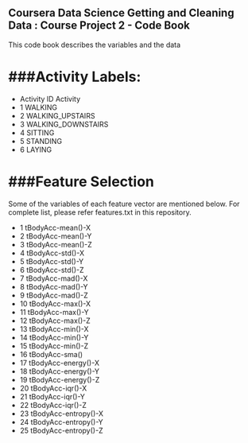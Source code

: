 ## Coursera Data Science Getting and Cleaning Data : Course Project 2 - Code Book
This code book describes the variables and the data 

###Activity Labels:
=================
- Activity ID	Activity
- 1 			WALKING
- 2 			WALKING_UPSTAIRS
- 3 			WALKING_DOWNSTAIRS
- 4 			SITTING
- 5 			STANDING
- 6 			LAYING

###Feature Selection 
=================
Some of the variables of each feature vector are mentioned below. For complete list, please refer features.txt in this repository.
- 1 tBodyAcc-mean()-X
- 2 tBodyAcc-mean()-Y
- 3 tBodyAcc-mean()-Z
- 4 tBodyAcc-std()-X
- 5 tBodyAcc-std()-Y
- 6 tBodyAcc-std()-Z
- 7 tBodyAcc-mad()-X
- 8 tBodyAcc-mad()-Y
- 9 tBodyAcc-mad()-Z
- 10 tBodyAcc-max()-X
- 11 tBodyAcc-max()-Y
- 12 tBodyAcc-max()-Z
- 13 tBodyAcc-min()-X
- 14 tBodyAcc-min()-Y
- 15 tBodyAcc-min()-Z
- 16 tBodyAcc-sma()
- 17 tBodyAcc-energy()-X
- 18 tBodyAcc-energy()-Y
- 19 tBodyAcc-energy()-Z
- 20 tBodyAcc-iqr()-X
- 21 tBodyAcc-iqr()-Y
- 22 tBodyAcc-iqr()-Z
- 23 tBodyAcc-entropy()-X
- 24 tBodyAcc-entropy()-Y
- 25 tBodyAcc-entropy()-Z
